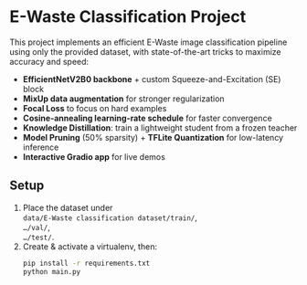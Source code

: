 # E-Waste Classification Project

This project implements an efficient E-Waste image classification pipeline using only the provided dataset, with state-of-the-art tricks to maximize accuracy and speed:

- **EfficientNetV2B0 backbone** + custom Squeeze-and-Excitation (SE) block  
- **MixUp data augmentation** for stronger regularization  
- **Focal Loss** to focus on hard examples  
- **Cosine-annealing learning-rate schedule** for faster convergence  
- **Knowledge Distillation**: train a lightweight student from a frozen teacher  
- **Model Pruning** (50% sparsity) + **TFLite Quantization** for low-latency inference  
- **Interactive Gradio app** for live demos

## Setup

1. Place the dataset under  
   `data/E-Waste classification dataset/train/`,  
   `…/val/`,  
   `…/test/`.  
2. Create & activate a virtualenv, then:
   ```bash
   pip install -r requirements.txt 
   python main.py
   ```